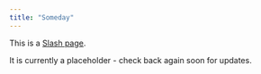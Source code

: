 ```yaml
---
title: "Someday"
---
```


This is a [Slash page](https://slashpages.net/#someday).

It is currently a placeholder - check back again soon for updates.
